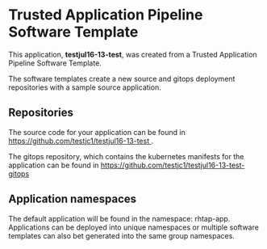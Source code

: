 # Trusted Application Pipeline Software Template

This application, **testjul16-13-test**, was created from a Trusted Application Pipeline Software Template.

The software templates create a new source and gitops deployment repositories with a sample source application. 

## Repositories

The source code for your application can be found in [https://github.com/testjc1/testjul16-13-test ](https://github.com/testjc1/testjul16-13-test ).
 
The gitops repository, which contains the kubernetes manifests for the application can be found in 
[https://github.com/testjc1/testjul16-13-test-gitops ](https://github.com/testjc1/testjul16-13-test-gitops ) 

## Application namespaces 

The default application will be found in the namespace: rhtap-app. Applications can be deployed into unique namespaces or multiple software templates can also bet generated into the same group namespaces.  